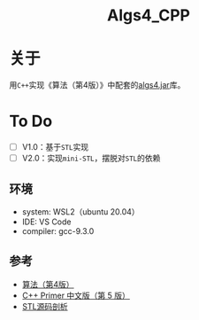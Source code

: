 <h1 align="center">Algs4_CPP</h1>

# 关于

用`C++`实现《算法（第4版）》中配套的[algs4.jar](https://algs4.cs.princeton.edu/code/algs4.jar)库。

# To Do

- [ ] V1.0：基于`STL`实现
- [ ] V2.0：实现`mini-STL`，摆脱对`STL`的依赖

## 环境

- system: WSL2（ubuntu 20.04）
- IDE: VS Code
- compiler: gcc-9.3.0

## 参考

* [算法（第4版）](https://book.douban.com/subject/19952400/)
* [C++ Primer 中文版（第 5 版）](https://book.douban.com/subject/25708312/)
* [STL源码剖析](https://book.douban.com/subject/1110934/)